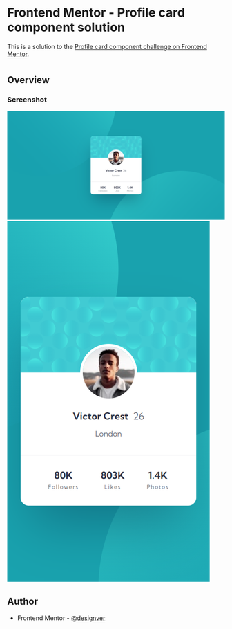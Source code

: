 # Frontend Mentor - Profile card component solution

This is a solution to the [Profile card component challenge on Frontend Mentor](https://www.frontendmentor.io/challenges/profile-card-component-cfArpWshJ).

#

## Overview

### Screenshot

![](/images/screenshot1.png)
![](./images/screenshot2.png)

## Author

- Frontend Mentor - [@designver](https://www.frontendmentor.io/profile/designver)
